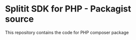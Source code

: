 # Splitit SDK for PHP - Packagist source
This repository contains the code for PHP composer package
